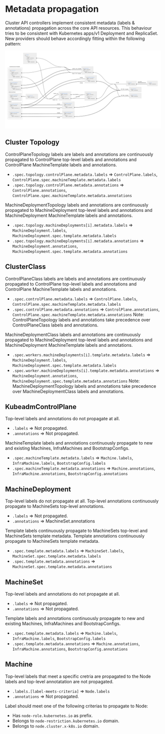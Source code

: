# Metadata propagation
Cluster API controllers implement consistent metadata (labels & annotations) propagation across the core API resources.
This behaviour tries to be consistent with Kubernetes apps/v1 Deployment and ReplicaSet.
New providers should behave accordingly fitting within the following pattern:

![](../../../images/metadata-propagation.jpg)

## Cluster Topology
ControlPlaneTopology labels are labels and annotations are continuously propagated to ControlPlane top-level labels and annotations
and ControlPlane MachineTemplate labels and annotations.
- `.spec.topology.controlPlane.metadata.labels` => `ControlPlane.labels`, `ControlPlane.spec.machineTemplate.metadata.labels`
- `.spec.topology.controlPlane.metadata.annotations` => `ControlPlane.annotations`, `ControlPlane.spec.machineTemplate.metadata.annotations`

MachineDeploymentTopology labels and annotations are continuously propagated to MachineDeployment top-level labels and annotations
and MachineDeployment MachineTemplate labels and annotations.
- `.spec.topology.machineDeployments[i].metadata.labels` => `MachineDeployment.labels`, `MachineDeployment.spec.template.metadata.labels`
- `.spec.topology.machineDeployments[i].metadata.annotations` => `MachineDeployment.annotations`, `MachineDeployment.spec.template.metadata.annotations`

## ClusterClass
ControlPlaneClass labels are labels and annotations are continuously propagated to ControlPlane top-level labels and annotations
and ControlPlane MachineTemplate labels and annotations.
- `.spec.controlPlane.metadata.labels` => `ControlPlane.labels`, `ControlPlane.spec.machineTemplate.metadata.labels`
- `.spec.controlPlane.metadata.annotations` => `ControlPlane.annotations`, `ControlPlane.spec.machineTemplate.metadata.annotations`
Note: ControlPlaneTopology labels and annotations take precedence over ControlPlaneClass labels and annotations.

MachineDeploymentClass labels and annotations are continuously propagated to MachineDeployment top-level labels and annotations
and MachineDeployment MachineTemplate labels and annotations.
- `.spec.workers.machineDeployments[i].template.metadata.labels` => `MachineDeployment.labels`, `MachineDeployment.spec.template.metadata.labels`
- `.spec.worker.machineDeployments[i].template.metadata.annotations` => `MachineDeployment.annotations`, `MachineDeployment.spec.template.metadata.annotations`
Note: MachineDeploymentTopology labels and annotations take precedence over MachineDeploymentClass labels and annotations.

## KubeadmControlPlane
Top-level labels and annotations do not propagate at all.
- `.labels` => Not propagated.
- `.annotations` => Not propagated.

MachineTemplate labels and annotations continuously propagate to new and existing Machines, InfraMachines and BootstrapConfigs.
- `.spec.machineTemplate.metadata.labels` => `Machine.labels`, `InfraMachine.labels`, `BootstrapConfig.labels`
- `.spec.machineTemplate.metadata.annotations` => `Machine.annotations`, `InfraMachine.annotations`, `BootstrapConfig.annotations`

## MachineDeployment
Top-level labels do not propagate at all.
Top-level annotations continuously propagate to MachineSets top-level annotations.
- `.labels` => Not propagated.
- `.annotations` => MachineSet.annotations

Template labels continuously propagate to MachineSets top-level and MachineSets template metadata.
Template annotations continuously propagate to MachineSets template metadata.
- `.spec.template.metadata.labels` => `MachineSet.labels`, `MachineSet.spec.template.metadata.labels`
- `.spec.template.metadata.annotations` => `MachineSet.spec.template.metadata.annotations`

## MachineSet
Top-level labels and annotations do not propagate at all.
- `.labels` => Not propagated.
- `.annotations` => Not propagated.

Template labels and annotations continuously propagate to new and existing Machines, InfraMachines and BootstrapConfigs.
- `.spec.template.metadata.labels` => `Machine.labels`, `InfraMachine.labels`, `BootstrapConfig.labels`
- `.spec.template.metadata.annotations` => `Machine.annotations`, `InfraMachine.annotations`, `BootstrapConfig.annotations`

## Machine
Top-level labels that meet a specific cretria are propagated to the Node labels and top-level annotatation are not propagated.
- `.labels.[label-meets-criteria]` => `Node.labels`
- `.annotations` => Not propagated.

Label should meet one of the following criterias to propagate to Node: 
- Has `node-role.kubernetes.io` as prefix.
- Belongs to `node-restriction.kubernetes.io` domain.
- Belongs to `node.cluster.x-k8s.io` domain.  


